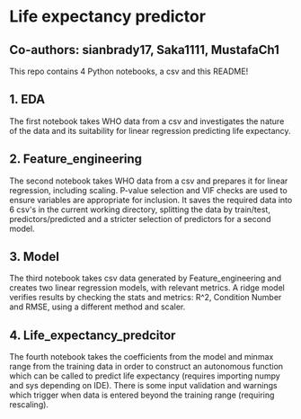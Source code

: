 # Life expectancy predictor
## Co-authors: sianbrady17, Saka1111, MustafaCh1
This repo contains 4 Python notebooks, a csv and this README!
## 1. EDA
The first notebook takes WHO data from a csv and investigates the nature of the data and its suitability for linear regression predicting life expectancy.
## 2. Feature_engineering
The second notebook takes WHO data from a csv and prepares it for linear regression, including scaling. P-value selection and VIF checks are used to ensure variables are appropriate for inclusion. It saves the required data into 6 csv's in the current working directory, splitting the data by train/test, predictors/predicted and a stricter selection of predictors for a second model.
## 3. Model
The third notebook takes csv data generated by Feature_engineering and creates two linear regression models, with relevant metrics. A ridge model verifies results by checking the stats and metrics: R^2, Condition Number and RMSE, using a different method and scaler.
## 4. Life_expectancy_predcitor
The fourth notebook takes the coefficients from the model and minmax range from the training data in order to construct an autonomous function which can be called to predict life expectancy (requires importing numpy and sys depending on IDE). There is some input validation and warnings which trigger when data is entered beyond the training range (requiring rescaling).
